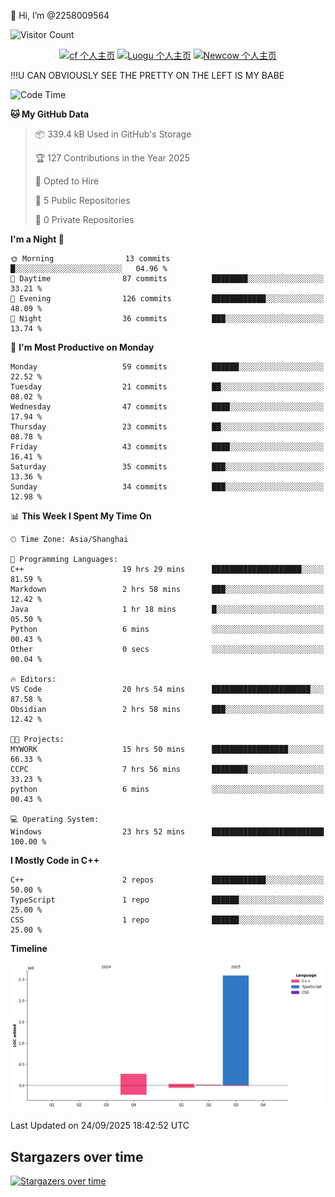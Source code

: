  👋 Hi, I’m @2258009564

![Visitor Count](https://profile-counter.glitch.me/{2258009564}/count.svg)

<!---
2258009564/2258009564 is a ✨ special ✨ repository because its `README.md` (this file) appears on your GitHub profile.
You can click the Preview link to take a look at your changes.
--->

<div align="center">

[![cf 个人主页](https://img.shields.io/badge/codeforces-alisa22580-yellow)](https://codeforces.com/profile/alisa22580)
[![Luogu 个人主页](https://img.shields.io/badge/Luogu-alisa_kujou-blue)](https://www.luogu.com.cn/user/1440708)
[![Newcow 个人主页](https://img.shields.io/badge/nowcoder-lzy-blue)](https://ac.nowcoder.com/acm/contest/profile/51334038)

</div>

!!!U CAN OBVIOUSLY SEE THE PRETTY ON THE LEFT IS MY BABE



<!--START_SECTION:waka-->
![Code Time](http://img.shields.io/badge/Code%20Time-535%20hrs%2049%20mins-blue)

**🐱 My GitHub Data** 

> 📦 339.4 kB Used in GitHub's Storage 
 > 
> 🏆 127 Contributions in the Year 2025
 > 
> 💼 Opted to Hire
 > 
> 📜 5 Public Repositories 
 > 
> 🔑 0 Private Repositories 
 > 
**I'm a Night 🦉** 

```text
🌞 Morning                13 commits          █░░░░░░░░░░░░░░░░░░░░░░░░   04.96 % 
🌆 Daytime                87 commits          ████████░░░░░░░░░░░░░░░░░   33.21 % 
🌃 Evening                126 commits         ████████████░░░░░░░░░░░░░   48.09 % 
🌙 Night                  36 commits          ███░░░░░░░░░░░░░░░░░░░░░░   13.74 % 
```
📅 **I'm Most Productive on Monday** 

```text
Monday                   59 commits          ██████░░░░░░░░░░░░░░░░░░░   22.52 % 
Tuesday                  21 commits          ██░░░░░░░░░░░░░░░░░░░░░░░   08.02 % 
Wednesday                47 commits          ████░░░░░░░░░░░░░░░░░░░░░   17.94 % 
Thursday                 23 commits          ██░░░░░░░░░░░░░░░░░░░░░░░   08.78 % 
Friday                   43 commits          ████░░░░░░░░░░░░░░░░░░░░░   16.41 % 
Saturday                 35 commits          ███░░░░░░░░░░░░░░░░░░░░░░   13.36 % 
Sunday                   34 commits          ███░░░░░░░░░░░░░░░░░░░░░░   12.98 % 
```


📊 **This Week I Spent My Time On** 

```text
🕑︎ Time Zone: Asia/Shanghai

💬 Programming Languages: 
C++                      19 hrs 29 mins      ████████████████████░░░░░   81.59 % 
Markdown                 2 hrs 58 mins       ███░░░░░░░░░░░░░░░░░░░░░░   12.42 % 
Java                     1 hr 18 mins        █░░░░░░░░░░░░░░░░░░░░░░░░   05.50 % 
Python                   6 mins              ░░░░░░░░░░░░░░░░░░░░░░░░░   00.43 % 
Other                    0 secs              ░░░░░░░░░░░░░░░░░░░░░░░░░   00.04 % 

🔥 Editors: 
VS Code                  20 hrs 54 mins      ██████████████████████░░░   87.58 % 
Obsidian                 2 hrs 58 mins       ███░░░░░░░░░░░░░░░░░░░░░░   12.42 % 

🐱‍💻 Projects: 
MYWORK                   15 hrs 50 mins      █████████████████░░░░░░░░   66.33 % 
CCPC                     7 hrs 56 mins       ████████░░░░░░░░░░░░░░░░░   33.23 % 
python                   6 mins              ░░░░░░░░░░░░░░░░░░░░░░░░░   00.43 % 

💻 Operating System: 
Windows                  23 hrs 52 mins      █████████████████████████   100.00 % 
```

**I Mostly Code in C++** 

```text
C++                      2 repos             ████████████░░░░░░░░░░░░░   50.00 % 
TypeScript               1 repo              ██████░░░░░░░░░░░░░░░░░░░   25.00 % 
CSS                      1 repo              ██████░░░░░░░░░░░░░░░░░░░   25.00 % 
```



**Timeline**

![Lines of Code chart](https://raw.githubusercontent.com/2258009564/2258009564/main/assets/bar_graph.png)


 Last Updated on 24/09/2025 18:42:52 UTC
<!--END_SECTION:waka-->

## Stargazers over time
[![Stargazers over time](https://starchart.cc/2258009564/2258009564.svg?variant=adaptive)](https://starchart.cc/2258009564/2258009564)
